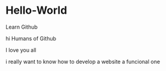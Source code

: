 # Hello-World
Learn Github

hi Humans of Github

I love you all

i really want to know how to develop a website a funcional one
